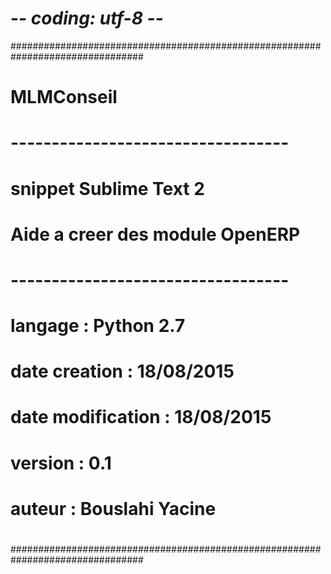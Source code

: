 # -*- coding: utf-8 -*-
################################################################################
#                                                                              #
#                                MLMConseil                                    #
#                    ----------------------------------                        #
#                             snippet Sublime Text 2                           #
#                        Aide a creer des module OpenERP                       #
#                    ----------------------------------                        #
#                                                                              #
#                       langage : Python 2.7                                   #
#                       date creation : 18/08/2015                             #
#                       date modification : 18/08/2015                         #
#                       version : 0.1                                          #
#                       auteur  : Bouslahi Yacine                              #
#                                                                              #
################################################################################
